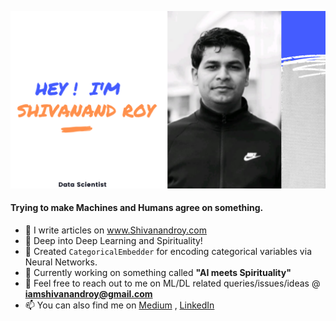 ![alt text](https://github.com/Shivanandroy/ShivanandRoy/blob/master/Howard%20Ong.png)





#### Trying to make Machines and Humans agree on something.
- 👋 I write articles on www.Shivanandroy.com
- 🔭 Deep into Deep Learning and Spirituality! 
- 🌱 Created `CategoricalEmbedder` for encoding categorical variables via Neural Networks.
- 👯 Currently working on something called **"AI meets Spirituality"**
- 💬 Feel free to reach out to me on ML/DL related queries/issues/ideas @ **iamshivanandroy@gmail.com**
- 📫 You can also find me on [Medium](https://medium.com/@snrspeaks) , [LinkedIn](https://linkedin.com/in/snrspeaks)


